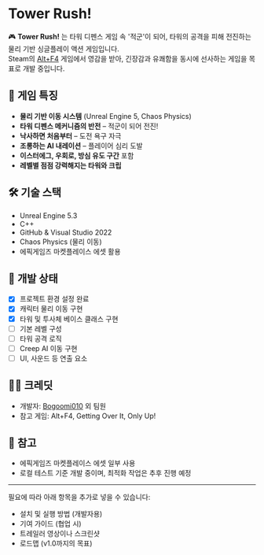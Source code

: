 # Tower Rush!

🎮 **Tower Rush!** 는 타워 디펜스 게임 속 '적군'이 되어, 타워의 공격을 피해 전진하는 물리 기반 싱글플레이 액션 게임입니다.  
Steam의 [Alt+F4](https://store.steampowered.com/app/1307550/AltF4/) 게임에서 영감을 받아, 긴장감과 유쾌함을 동시에 선사하는 게임을 목표로 개발 중입니다.

## 🧩 게임 특징

- **물리 기반 이동 시스템** (Unreal Engine 5, Chaos Physics)
- **타워 디펜스 메커니즘의 반전** – 적군이 되어 전진!
- **낙사하면 처음부터** – 도전 욕구 자극
- **조롱하는 AI 내레이션** – 플레이어 심리 도발
- **이스터에그, 우회로, 방심 유도 구간** 포함
- **레벨별 점점 강력해지는 타워와 크립**

## 🛠️ 기술 스택

- Unreal Engine 5.3
- C++
- GitHub & Visual Studio 2022
- Chaos Physics (물리 이동)
- 에픽게임즈 마켓플레이스 에셋 활용


## 🚧 개발 상태

- [x] 프로젝트 환경 설정 완료
- [x] 캐릭터 물리 이동 구현
- [x] 타워 및 투사체 베이스 클래스 구현
- [ ] 기본 레벨 구성
- [ ] 타워 공격 로직
- [ ] Creep AI 이동 구현
- [ ] UI, 사운드 등 연출 요소

## 🧙‍♂️ 크레딧

- 개발자: [Bogoomi010](https://github.com/Bogoomi010) 외 팀원
- 참고 게임: Alt+F4, Getting Over It, Only Up!

## 📌 참고

- 에픽게임즈 마켓플레이스 에셋 일부 사용
- 로컬 테스트 기준 개발 중이며, 최적화 작업은 추후 진행 예정

---

필요에 따라 아래 항목을 추가로 넣을 수 있습니다:

- 설치 및 실행 방법 (개발자용)
- 기여 가이드 (협업 시)
- 트레일러 영상이나 스크린샷
- 로드맵 (v1.0까지의 목표)

